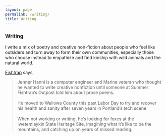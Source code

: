 ```yaml
---
layout: page
permalink: /writing/
title: Writing
---
```


### Writing

I write a mix of poetry and creative non-fiction about people who feel like outsiders and turn away to form their own communities, especially those who choose instead to empathize and find kinship with wild animals and the natural world.  

<a href="https://fishtrap.org/january-fishtrap-fireside/">Fishtrap</a> says,

<blockquote>Jenner Hanni is a computer engineer and Marine veteran who thought he wanted to write creative nonfiction until someone at Summer Fishtrap’s Outpost told him about prose poems. 
<br /><br />
He moved to Wallowa County this past Labor Day to try and recover his health and sanity after seven years in Portland’s tech scene. 
<br /><br />
When not working or writing, he’s looking for foxes at the Iwetemlaykin State Heritage Site, imagining what it’s like to be the mountains, and catching up on years of missed reading.</blockquote>

